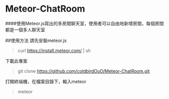 # Meteor-ChatRoom
####使用Meteor.js寫出的多房間聊天室，使用者可以自由地新增房間，每個房間都是一個多人聊天室


##使用方法
請先安裝meteor.js
> curl https://install.meteor.com/ | sh

下載此專案
> git clone https://github.com/coldbirdOuO/Meteor-ChatRoom.git

打開終端機，在檔案目錄下，輸入meteor
> meteor

